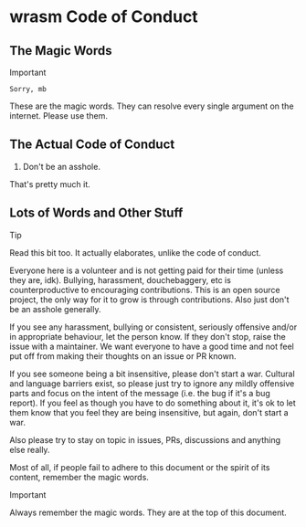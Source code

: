 # wrasm Code of Conduct

## The Magic Words

> [!IMPORTANT]
> ```
> Sorry, mb
> ```
>
> These are the magic words. They can resolve every single argument on the
> internet. Please use them.

## The Actual Code of Conduct

1. Don't be an asshole.

That's pretty much it.

## Lots of Words and Other Stuff

> [!TIP]
> Read this bit too. It actually elaborates, unlike the code of conduct.

Everyone here is a volunteer and is not getting paid for their time (unless
they are, idk). Bullying, harassment, douchebaggery, etc is counterproductive
to encouraging contributions. This is an open source project, the only way for
it to grow is through contributions. Also just don't be an asshole generally.

If you see any harassment, bullying or consistent, seriously offensive and/or
in appropriate behaviour, let the person know. If they don't stop, raise the
issue with a maintainer. We want everyone to have a good time and not feel put
off from making their thoughts on an issue or PR known.

If you see someone being a bit insensitive, please don't start a war. Cultural
and language barriers exist, so please just try to ignore any mildly offensive
parts and focus on the intent of the message (i.e. the bug if it's a bug
report). If you feel as though you have to do something about it, it's ok to
let them know that you feel they are being insensitive, but again, don't start
a war.

Also please try to stay on topic in issues, PRs, discussions and anything else
really.

Most of all, if people fail to adhere to this document or the spirit of its
content, remember the magic words.

> [!IMPORTANT]
> Always remember the magic words. They are at the top of this document.

